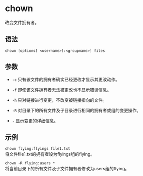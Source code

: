 # chown
改变文件拥有者。

## 语法
`chown [options] <username>[:<groupname>] files`

## 参数
- `-c` 只有该文件的拥有者确实已经更改才显示其更改动作。

- `-f` 即使该文件拥有者无法被更改也不显示错误信息。

- `-h` 只对链接进行变更，不改变被链接指向的文件。

- `-R` 对目录下的所有文件及子目录进行相同的拥有者或组的变更操作。

- `-` 显示变更的详细信息。

## 示例
`chown flying:flyings file1.txt`  
将文件file1.txt的拥有者设为flyings组的flying。

`chown -R flying:users *`  
将当前目录下的所有文件及子文件拥有者修改为users组的flying。
